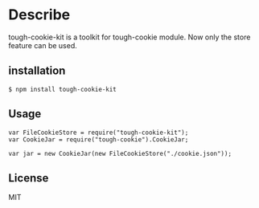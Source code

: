 # Describe

tough-cookie-kit is a toolkit for tough-cookie module. Now only the store feature can be used.

## installation

	$ npm install tough-cookie-kit

## Usage

	var FileCookieStore = require("tough-cookie-kit");
	var CookieJar = require("tough-cookie").CookieJar;

	var jar = new CookieJar(new FileCookieStore("./cookie.json"));

## License

 MIT
